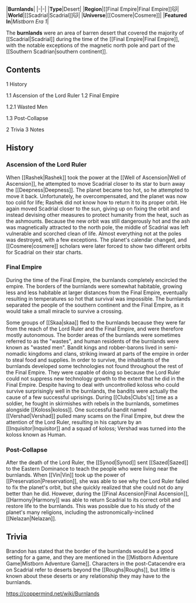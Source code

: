 |**Burnlands**|
|-|-|
|**Type**|Desert|
|**Region**|[[Final Empire\|Final Empire]]🐱︎|
|**World**|[[Scadrial\|Scadrial]]🐱︎|
|**Universe**|[[Cosmere\|Cosmere]]|
|**Featured In**|*Mistborn Era 1*|

The **burnlands** were an area of barren desert that covered the majority of [[Scadrial\|Scadrial]] during the time of the [[Final Empire\|Final Empire]], with the notable exceptions of the magnetic north pole and part of the [[Southern Scadrian\|southern continent]].

## Contents

1 History

1.1 Ascension of the Lord Ruler
1.2 Final Empire

1.2.1 Wasted Men


1.3 Post-Collapse


2 Trivia
3 Notes


## History
### Ascension of the Lord Ruler
When [[Rashek\|Rashek]] took the power at the [[Well of Ascension\|Well of Ascension]], he attempted to move Scadrial closer to its star to burn away the [[Deepness\|Deepness]]. The planet became too hot, so he attempted to move it back. Unfortunately, he overcompensated, and the planet was now too cold for life; Rashek did not know how to return it to its proper orbit. He again moved Scadrial closer to the sun, giving up on fixing the orbit and instead devising other measures to protect humanity from the heat, such as the ashmounts. Because the new orbit was still dangerously hot and the ash was magnetically attracted to the north pole, the middle of Scadrial was left vulnerable and scorched clean of life. Almost everything not at the poles was destroyed, with a few exceptions. The planet's calendar changed, and [[Cosmere\|cosmere]] scholars were later forced to show two different orbits for Scadrial on their star charts.

### Final Empire
During the time of the Final Empire, the burnlands completely encircled the empire. The borders of the burnlands were somewhat habitable, growing less and less habitable at larger distances from the Final Empire, eventually resulting in temperatures so hot that survival was impossible. The burnlands separated the people of the southern continent and the Final Empire, as it would take a small miracle to survive a crossing.


Some groups of [[Skaa\|skaa]] fled to the burnlands because they were far from the reach of the Lord Ruler and the Final Empire, and were therefore mostly autonomous. The border areas of the burnlands were sometimes referred to as the "wastes", and human residents of the burnlands were known as "wasted men". Bandit kings and robber-barons lived in semi-nomadic kingdoms and clans, striking inward at parts of the empire in order to steal food and supplies. In order to survive, the inhabitants of the burnlands developed some technologies not found throughout the rest of the Final Empire. They were capable of doing so because the Lord Ruler could not suppress new technology growth to the extent that he did in the Final Empire. Despite having to deal with uncontrolled koloss who could survive surprisingly well in the burnlands, the bandits were actually the cause of a few successful uprisings. During [[Clubs\|Clubs's]] time as a soldier, he fought in skirmishes with rebels in the burnlands, sometimes alongside [[Koloss\|koloss]]. One successful bandit named [[Vershad\|Vershad]] pulled many scams on the Final Empire, but drew the attention of the Lord Ruler, resulting in his capture by an [[Inquisitor\|Inquisitor]] and a squad of koloss; Vershad was turned into the koloss known as Human.

### Post-Collapse
After the death of the Lord Ruler, the [[Synod\|Synod]] sent [[Sazed\|Sazed]] to the Eastern Dominance to teach the people who were living near the burnlands.
When [[Vin\|Vin]] took up the power of [[Preservation\|Preservation]], she was able to see why the Lord Ruler failed to fix the planet's orbit, but she quickly realized that she could not do any better than he did. However, during the [[Final Ascension\|Final Ascension]], [[Harmony\|Harmony]] was able to return Scadrial to its correct orbit and restore life to the burnlands. This was possible due to his study of the planet's many religions, including the astronomically-inclined [[Nelazan\|Nelazan]].

## Trivia
Brandon has stated that the border of the burnlands would be a good setting for a game, and they are mentioned in the [[Mistborn Adventure Game\|Mistborn Adventure Game]].
Characters in the post-Catacendre era on Scadrial refer to deserts beyond the [[Roughs\|Roughs]], but little is known about these deserts or any relationship they may have to the burnlands.


https://coppermind.net/wiki/Burnlands